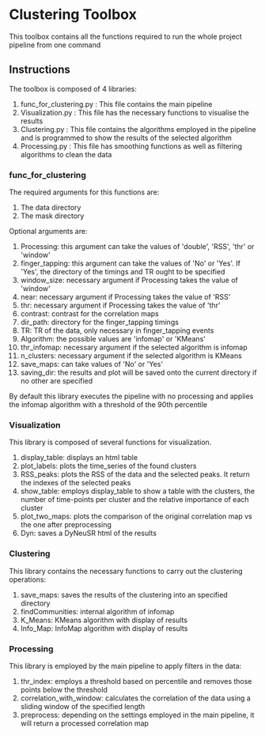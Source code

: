 # Clustering Toolbox

This toolbox contains all the functions required to run the whole project pipeline from one command

## Instructions

The toolbox is composed of 4 libraries:

1. func_for_clustering.py : This file contains the main pipeline
2. Visualization.py : This file has the necessary functions to visualise the results
3. Clustering.py : This file contains the algorithms employed in the pipeline and is programmed to show the results of the selected algorithm
4. Processing.py : This file has smoothing functions as well as filtering algorithms to clean the data


### func_for_clustering

The required arguments for this functions are:

1. The data directory
2. The mask directory

Optional arguments are:

1. Processing: this argument can take the values of 'double', 'RSS', 'thr' or 'window'
2. finger_tapping: this argument can take the values of 'No' or 'Yes'. If 'Yes', the directory of the timings and TR ought to be specified
3. window_size: necessary argument if Processing takes the value of 'window'
4. near: necessary argument if Processing takes the value of 'RSS'
5. thr: necessary argument if Processing takes the value of 'thr'
6. contrast: contrast for the correlation maps
7. dir_path: directory for the finger_tapping timings
8. TR: TR of the data, only necessary in finger_tapping events
9. Algorithm: the possible values are 'infomap' or 'KMeans' 
10. thr_infomap: necessary argument if the selected algorithm is infomap
11. n_clusters: necessary argument if the selected algorithm is KMeans
12. save_maps: can take values of 'No' or 'Yes'
13. saving_dir: the results and plot will be saved onto the current directory if no other are specified

By default this library executes the pipeline with no processing and applies the infomap algorithm with a threshold of the 90th percentile

### Visualization

This library is composed of several functions for visualization.

1. display_table: displays an html table 
2. plot_labels: plots the time_series of the found clusters
3. RSS_peaks: plots the RSS of the data and the selected peaks. It return the indexes of the selected peaks
4. show_table: employs display_table to show a table with the clusters, the number of time-points per cluster and the relative importance of each cluster
5. plot_two_maps: plots the comparison of the original correlation map vs the one after preprocessing
6. Dyn: saves a DyNeuSR html of the results

### Clustering

This library contains the necessary functions to carry out the clustering operations:

1. save_maps: saves the results of the clustering into an specified directory
2. findCommunities: internal algorithm of infomap
3. K_Means: KMeans algorithm with display of results
4. Info_Map: InfoMap algorithm with display of results

### Processing

This library is employed by the main pipeline to apply filters in the data:

1. thr_index: employs a threshold based on percentile and removes those points below the threshold
2. correlation_with_window: calculates the correlation of the data using a sliding window of the specified length
3. preprocess: depending on the settings employed in the main pipeline, it will return a processed correlation map 


